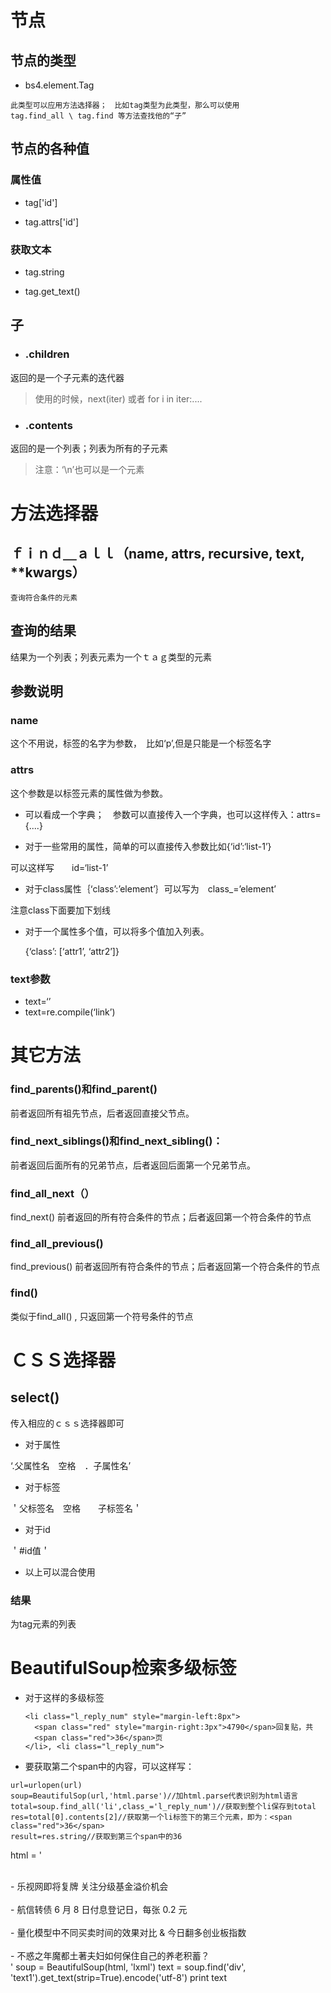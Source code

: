 # 节点

## 节点的类型

- bs4.element.Tag

```
此类型可以应用方法选择器；　比如tag类型为此类型，那么可以使用
tag.find_all \ tag.find 等方法查找他的“子”
```



## 节点的各种值

### 属性值

- tag['id'] 

- tag.attrs['id']

### 获取文本

- tag.string

- tag.get_text()

## 子

- ### .children

返回的是一个子元素的迭代器

> 使用的时候，next(iter) 或者 for i in iter:....
>
> 

- ### .contents

返回的是一个列表；列表为所有的子元素

> 注意：‘\n’也可以是一个元素

# 方法选择器

## ｆｉｎｄ＿ａｌｌ（name, attrs, recursive, text, **kwargs）

`查询符合条件的元素`

## 查询的结果

结果为一个列表；列表元素为一个ｔａｇ类型的元素

## 参数说明

### name

这个不用说，标签的名字为参数，　比如‘p’,但是只能是一个标签名字　　

### attrs

这个参数是以标签元素的属性做为参数。

- 可以看成一个字典；　参数可以直接传入一个字典，也可以这样传入：attrs={....}

- 对于一些常用的属性，简单的可以直接传入参数比如{‘id’:‘list-1’}

可以这样写　　id=‘list-1’

- 对于class属性｛‘class’:’element’｝可以写为　class_=’element’

注意class下面要加下划线　　

- 对于一个属性多个值，可以将多个值加入列表。

  {‘class’:  [‘attr1’, ‘attr2’]}



### text参数　　

- text=‘’
- text=re.compile(‘link’)



# 其它方法

### find_parents()和find_parent() 

前者返回所有祖先节点，后者返回直接父节点。

###  find_next_siblings()和find_next_sibling()：

前者返回后面所有的兄弟节点，后者返回后面第一个兄弟节点。

### find_all_next（）

find_next() 前者返回的所有符合条件的节点；后者返回第一个符合条件的节点　　

### find_all_previous() 

find_previous() 前者返回所有符合条件的节点；后者返回第一个符合条件的节点　

### find()

类似于find_all() , 只返回第一个符号条件的节点



# ＣＳＳ选择器　　

## select()

传入相应的ｃｓｓ选择器即可　　

- 对于属性

‘.父属性名　空格　．子属性名’

- 对于标签

＇父标签名　空格　　子标签名＇

- 对于id

＇#id值＇

-  以上可以混合使用

### 结果

为tag元素的列表

# BeautifulSoup检索多级标签

- 对于这样的多级标签

  ```
  <li class="l_reply_num" style="margin-left:8px">
  	<span class="red" style="margin-right:3px">4790</span>回复贴，共
  	<span class="red">36</span>页
  </li>, <li class="l_reply_num">
  ```

- 要获取第二个span中的内容，可以这样写：

```
url=urlopen(url)
soup=BeautifulSop(url,'html.parse')//加html.parse代表识别为html语言
total=soup.find_all('li',class_='l_reply_num')//获取到整个li保存到total
res=total[0].contents[2]//获取第一个li标签下的第三个元素，即为：<span class="red">36</span>
result=res.string//获取到第三个span中的36
```

html = '<div class="text1"> \
\- 乐视网即将复牌 关注分级基金溢价机会 </br> \
\- 航信转债 6 月 8 日付息登记日，每张 0.2 元</br> \
\- 量化模型中不同买卖时间的效果对比 & 今日翻多创业板指数</br> \
\- 不惑之年魔都土著夫妇如何保住自己的养老积蓄？</br></div>'
soup = BeautifulSoup(html, 'lxml')
text = soup.find('div', 'text1').get_text(strip=True).encode('utf-8')
print text